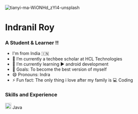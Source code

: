 ![tianyi-ma-WiONHd_zYI4-unsplash](https://user-images.githubusercontent.com/87275536/159562757-4b07810d-69e0-4fff-a4a0-a6e4ec5994ba.jpg)
# Indranil Roy 
### A Student & Learner !!

- I'm from India 🇮🇳
- 🔭 I’m currently a techbee scholar at HCL Technologies
- 🌱 I’m currently learning  ▶ android development
- 🥅 Goals: To become the best version of myself 
- 😄 Pronouns: Indra
- ⚡ Fun fact: The only thing i love after my family is  💻 Coding

### Skills and Experience

 <img src="https://user-images.githubusercontent.com/87275536/159567501-7914bbf8-7610-4548-afa3-889c493e3834.png" height="20" title="hover text"> Java

<!--
- 👯 I’m looking to collaborate on ...
- 🤔 I’m looking for help with ...
- 💬 Ask me about ...
- 📫 How to reach me: ...
-->
